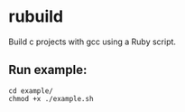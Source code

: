 # rubuild
Build c projects with gcc using a Ruby script.

## Run example:

```console
cd example/
chmod +x ./example.sh
```